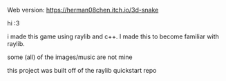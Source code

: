 Web version: https://herman08chen.itch.io/3d-snake

hi :3

i made this game using raylib and c++. I made this to become familiar with raylib. 

some (all) of the images/music are not mine

this project was built off of the raylib quickstart repo
